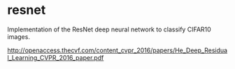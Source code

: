 # resnet
Implementation of the ResNet deep neural network to classify CIFAR10 images.

http://openaccess.thecvf.com/content_cvpr_2016/papers/He_Deep_Residual_Learning_CVPR_2016_paper.pdf
